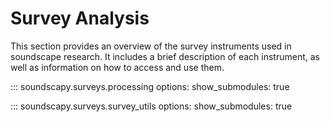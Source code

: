 # Survey Analysis

This section provides an overview of the survey instruments used in soundscape research. It includes a brief description of each instrument, as well as information on how to access and use them.

::: soundscapy.surveys.processing
    options:
        show_submodules: true

::: soundscapy.surveys.survey_utils
    options:
        show_submodules: true
